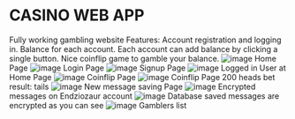 # CASINO WEB APP
Fully working gambling website
Features:
Account registration and logging in.
Balance for each account.
Each account can add balance by clicking a single button.
Nice coinflip game to gamble your balance.
![image](https://user-images.githubusercontent.com/85175652/130258276-80df13e4-a4bc-4801-b75d-bb96487f5347.png)
Home Page
![image](https://user-images.githubusercontent.com/85175652/130258353-3882f3a4-434a-446d-be5b-eee9e03e2bfe.png)
Login Page
![image](https://user-images.githubusercontent.com/85175652/130258392-5c1efcb2-82e2-4e33-9121-d74f7bc89c5a.png)
Signup Page
![image](https://user-images.githubusercontent.com/85175652/130258499-2282de46-7c1e-41a4-95f8-42e2be0adee0.png)
Logged in User at Home Page
![image](https://user-images.githubusercontent.com/85175652/130258561-a7915150-f52f-429c-80da-4a060f41d4d5.png)
Coinflip Page
![image](https://user-images.githubusercontent.com/85175652/130258677-ccce765b-23cd-474c-9eb6-b72861bc1a14.png)
Coinflip Page 200 heads bet result: tails
![image](https://user-images.githubusercontent.com/85175652/130258786-1772c835-d713-49b6-894e-7b4260870767.png)
New message saving Page
![image](https://user-images.githubusercontent.com/85175652/130258849-d3ce0cde-f838-404c-b1c9-7597fd159cb1.png)
Encrypted messages on Endziozaur account
![image](https://user-images.githubusercontent.com/85175652/130258903-c9867310-02b9-483f-8567-3ced84aa98d8.png)
Database saved messages are encrypted as you can see
![image](https://user-images.githubusercontent.com/85175652/130259042-94f14135-fa6f-4016-8184-80d45219a17a.png)
Gamblers list
